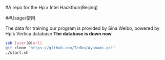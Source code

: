 #A repo for the Hp x Intel Hackthon(Beijing)

##Usage/使用

The data for training our program is provided by Sina Weibo, powered by Hp's Vertica database
**The database is down now**

```bash
ssh [user]@[url]
git clone 'https://github.com/Tedko/Ayanami.git'
./start.sh
```
